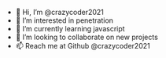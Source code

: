 - 👋 Hi, I’m @crazycoder2021
- 👀 I’m interested in penetration
- 🌱 I’m currently learning javascript
- 💞️ I’m looking to collaborate on new projects
- 📫 Reach me at Github @crazycoder2021

<!---
crazycoder2021/crazycoder2021 is a ✨ special ✨ repository because its `README.md` (this file) appears on your GitHub profile.
You can click the Preview link to take a look at your changes.
--->
